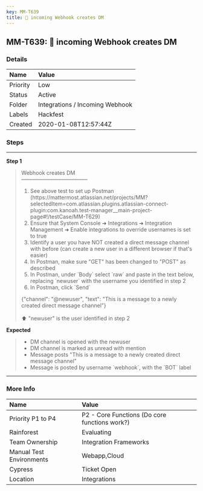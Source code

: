 ```yaml
---
key: MM-T639
title: 🚀 incoming Webhook creates DM
---
```


## MM-T639: 🚀 incoming Webhook creates DM

### Details

| Name     | Value                           |
| :------- | :------------------------------ |
| Priority | Low                             |
| Status   | Active                          |
| Folder   | Integrations / Incoming Webhook |
| Labels   | Hackfest                        |
| Created  | 2020-01-08T12:57:44Z            |

### Steps

<hr/>

**Step 1**

> <article>Webhook creates DM<br>–––––––––––––––––––––––––<ol><li>See above test to set up Postman (https://mattermost.atlassian.net/projects/MM?selectedItem=com.atlassian.plugins.atlassian-connect-plugin:com.kanoah.test-manager__main-project-page#!/testCase/MM-T629)</li><li>Ensure that System Console ➜ Integrations ➜ Integration Management ➜ Enable integrations to override usernames is set to true</li><li>Identify a user you have NOT created a direct message channel with before (can create a new user in a different browser if that's easier)</li><li>In Postman, make sure "GET" has been changed to "POST" as described</li><li>In Postman, under `Body` select `raw` and paste in the text below, replacing `newuser` with the username you identified in step 2</li><li>In Postman, click `Send`</li></ol>{"channel": "@newuser", "text": "This is a message to a newly created direct message channel"}<br><br>⬆️ "newuser" is the user identified in step 2</article>

**Expected**

> <article><ul><li>DM channel is opened with the newuser</li><li>DM channel is marked as unread with mention</li><li>Message posts "This is a message to a newly created direct message channel"</li><li>Message is posted by username `webhook`, with the `BOT` label</li></ul></article>

<hr/>

### More Info

| Name                     | Value                                         |
| :----------------------- | :-------------------------------------------- |
| Priority P1 to P4        | P2 - Core Functions (Do core functions work?) |
| Rainforest               | Evaluating                                    |
| Team Ownership           | Integration Frameworks                        |
| Manual Test Environments | Webapp,Cloud                                  |
| Cypress                  | Ticket Open                                   |
| Location                 | Integrations                                  |
